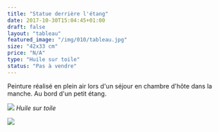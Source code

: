 ```yaml
---
title: "Statue derrière l'étang"
date: 2017-10-30T15:04:45+01:00
draft: false
layout: "tableau"
featured_image: "/img/010/tableau.jpg"
size: "42x33 cm"
price: "N/A"
type: "Huile sur toile"
status: "Pas à vendre"
---
```


Peinture réalisé en plein air lors d'un séjour en chambre d'hôte dans la manche. Au bord d'un petit étang.

![](/img/010/tableau.jpg)
*Huile sur toile*

![](/img/010/detail.jpg)